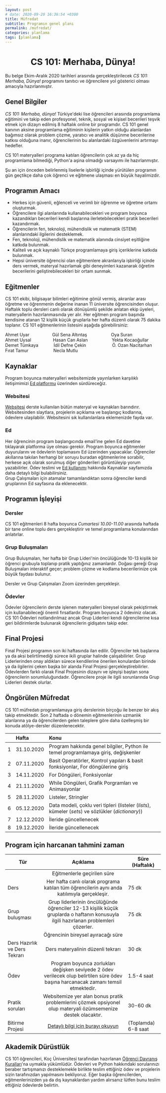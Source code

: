 ```yaml
---
layout: post
# date: 2020-09-20 16:36:54 +0300
title: Müfredat
subtitle: Programın genel planı
permalink: /mufredat/
categories: planlama
tags: [planlama]
---
```


<!--
    syllabus
    sample syllabi:
        - Turkish wording example: http://dosya.marmara.edu.tr/eng/cse/documents/syllabus_tr/fall/CSE1141_S_v2018.pdf
        - Last Kolt python syllabus, Spring '20: https://docs.google.com/document/d/10-ILVxuiD2Z7EAe4U5yC0csZoMzXN1moNFj6m6pW_yY
-->

<center>
<h1> CS 101: Merhaba, Dünya!
</h1>
</center>

Bu belge Ekim-Aralık 2020 tarihleri arasında gerçekleştirilecek _CS 101: Merhaba, Dünya!_    programını tanıtıcı ve öğrencilere yol gösterici olması amacıyla hazırlanmıştır.

## Genel Bilgiler

_CS 101: Merhaba, dünya!_ Türkiye'deki lise öğrencileri arasında programlama eğitimini ve takip eden profesyonel, teknik, sosyal ve kişisel becerileri teşvik etmek için dizayn edilmiş 8 haftalık online bir programdır. CS 101 genel kanının aksine programlama eğitiminin kişilerin yatkın olduğu alanlardan bağımsız olarak problem çözme, yaratıcı ve analitik düşünme becerilerine katkısı olduğuna inanır, öğrencilerinin bu alanlardaki özgüvenlerini artırmayı hedefler.

CS 101 materyalleri programa katılan öğrencilerin çok az ya da hiç programlama bilmediği, Python'a aşina olmadığı varsayımı ile hazırlanmıştır.

Şu an için önceden belirlenmiş liselerle işbirliği içinde yürütülen programın gün geçtikçe daha çok öğrenci ve eğitmene ulaşması en büyük hayalimizdir.

## Programın Amacı

- Herkes için güvenli, eğlenceli ve verimli bir öğrenme ve öğretme ortamı oluşturmak.
- Öğrencilere ilgi alanlarında kullanabilecekleri ve program boyunca kazandıkları becerileri kendi başlarına ilerletebilecekleri pratik becerileri kazandırmak.
- Öğrencilerin fen, teknoloji, mühendislik ve matematik (STEM) alanlarındaki ilgilerini desteklemek.
- Fen, teknoloji, mühendislik ve matematik alanında cinsiyet eşitliğine katkıda bulunmak.
- Kaliteli ve açık kaynaklı Türkçe programlamaya giriş içeriklerine katkıda bulunmak.
- Hepsi üniversite öğrencisi olan eğitmenlere akranlarıyla işbirliği içinde ders vermek, materyal hazırlamak gibi deneyimleri kazanarak öğretim becerilerini geliştirebilecekleri bir ortam sunmak.

## Eğitmenler

<!-- may refactor this bit to a more About like page -->

CS 101 ekibi, bilgisayar bilimleri eğitimine gönül vermiş, akranlar arası öğretme ve öğrenmenin değerine inanan 11 üniversite öğrencisinden oluşur. Haftalık toplu dersleri canlı olarak dönüşümlü şekilde anlatan ekip üyeleri, materyallerin hazırlanmasında yer alır. Her eğitmen program başında kendisine atanan 12 <!-- todo: add exact number --> kişilik küçük gruplarla her hafta düzenli olarak 75 dakika toplanır. CS 101 eğitmenlerinin listesini aşağıda görebilirsiniz:

<!-- table didn't go well here -->

Ahmet Uyar&emsp;&emsp;&emsp;&emsp;&emsp; Gül Sena Altıntaş &emsp;&emsp;&emsp;&emsp;&emsp; Oya Suran  
Ahmet Uysal &emsp;&emsp;&emsp;&emsp;&ensp; Hasan Can Aslan &emsp;&emsp;&emsp;&emsp;&emsp; Yekta Kocaoğullar  
Demet Tümkaya &emsp;&emsp;&emsp; İdil Defne Çekin &emsp;&emsp;&emsp;&emsp;&emsp;&ensp; Ö. Ozan Nacitarhan  
Fırat Tamur&emsp;&emsp;&emsp;&emsp;&emsp;&ensp; Necla Mutlu

## Kaynaklar

Program boyunca materyalleri websitemizde yayınlarken karşılıklı iletişimimizi [Ed platformu](#h-ed) üzerinden sürdüreceğiz.

### Websitesi

<!-- add link later -->

[Websitesi](https://cs101-merhabadunya.github.io/) derste kullanılan bütün materyal ve kaynakları barındırır. Websitesinden slaytlara, <!--ders kayıtlarına, ?--> projelerin açıklama ve başlangıç kodlarına, ödevlere ulaşılabilir. Websitesini sık kullanılanlara eklemenizde fayda var.

### Ed

Her öğrencinin program başlangıcında email'ine gelen Ed davetine tıklayarak platforma üye olması gerekir. Program boyunca eğitmenler duyurularını ve ödevlerin toplamasını Ed üzerinden yapacaklar. Öğrenciler akıllarına takılan herhangi bir soruyu buradan eğitmenlerine sorabilir, herkese açık olarak sorulmuş diğer gönderileri görüntüleyip yorum yazabilirler. Ödev teslimi ve [Ed kullanımı](/kaynaklar/ed-rehberi) hakkında Kaynaklar sayfamızda daha detaylı bilgi bulabilirsiniz.  
Grup Çalışmaları için atamalar tamamlandıktan sonra öğrenciler kendi gruplarının Ed sayfasına da eklenecektir.

<!-- todo: add Ed help sheet as hyperlink -->

## Programın İşleyişi

### Dersler

CS 101 eğitmenleri 8 hafta boyunca *Cumartesi 10.00-11.00* arasında haftada bir tane online toplu ders gerçekleştirir ve temel programlama konularından anlatırlar. 

### Grup Buluşmaları

Grup Buluşmaları, her hafta bir Grup Lideri'nin öncülüğünde 10-13 kişilik bir öğrenci grubuyla toplanıp pratik yaptığınız zamanlardır. Doğası gereği Grup Buluşmaları interaktif geçer; problem çözme ve kodlama becerilerinize çok büyük faydası bulunur.

Dersler ve Grup Çalışmaları Zoom üzerinden gerçekleşir.

### Ödevler

Ödevler öğrencilerin derste işlenen materyalleri bireysel olarak pekiştirmek için kullanabileceği önemli fırsatlardır. Program boyunca 2 ödeviniz olacak. CS 101 Ödevleri notlandırılmaz ancak Grup Liderleri kendi öğrencilerine kısa geri bildirimlerde bulunarak öğrencilerin gidişatını takip eder.

## Final Projesi

Final Projesi programın son iki haftasında ilan edilir. Öğrenciler tek başlarına ya da aksi belirtilmediği sürece ikili gruplar halinde çalışabilirler. Grup Liderlerinden onay aldıkları sürece kendilerine önerilen konulardan birinde ya da ilgilerini çeken başka bir alanda Final Projesi gerçekleştirebilirler. Ödevlerden farklı olarak Final Projesinin dizaynı ve işleyişi baştan sona öğrencilerin sorumluluğundadır. Öğrencilere proje ile ilgili sorunlarında Grup Liderleri destek olurlar.

## Öngörülen Müfredat

CS 101 müfredatı programlamaya giriş derslerinin birçoğu ile benzer bir akış takip etmektedir. Son 2 haftada o dönemin eğitmenlerinin uzmanlık alanlarına ya da öğrencilerden gelen taleplere göre daha özelleşmiş bir konuda atölye-dersler düzenlenecektir.

|     | Hafta      | Konu                                                                                                                            |
| --- | :--------- | :------------------------------------------------------------------------------------------------------------------------------ |
| 1   | 31.10.2020 | Program hakkında genel bilgiler, Python ile temel programlamaya giriş, değişkenler                                              |
| 2   | 07.11.2020 | Basit Operatörler, Kontrol yapıları & basit fonksiyonlar, For döngülerine giriş                                                 |
| 3   | 14.11.2020 | For Döngüleri, Fonksiyonlar                                                                           |
| 4   | 21.11.2020 | While Döngüleri, Grafik Porgramları ve Animasyonlar                                                                                                   | <!--- 31 i belki tatil olur--> |
| 5   | 28.11.2020 | Listeler, Stringler                                                                                                          |
| 6   | 05.12.2020 | Data modeli, çoklu veri tipleri <!-- doğrau kelimeyi bul --> (listeler (*list*s), kümeler (*set*s) ve sözlükler (_dictionary_)) |
| 7   | 12.12.2020 | İleride güncellenecek                                                                                                           | <!-- workshops tbd later --> |
| 8   | 19.12.2020 | İleride güncellenecek                                                                                                           |

<!--
Introduction	programı tanıtmaca, hızlı python ve pycharm soruları,  intro to variables&types, io (print, input)

Basic Operators, Branching & Simple Functions, For loops introduction

For Loops, Strings, Graphics introduction

While loops, Animation
gui interactorslar, mouse, key eventlere çok girilmeyecek, ödevde gerekirse açıklarız
Lists & Functions

Containers, Aliasing & Mutability	Section: File Input and Output

Python Modules and Third-Party Packages	Son iki hafta ucu açık workshoplar

Workshop: pandas & Matplotlib
			-->

## Program için harcanan tahmini zaman

| Tür                           |                                                              Açıklama                                                               | Süre (Haftalık)                  |
| ----------------------------- | :---------------------------------------------------------------------------------------------------------------------------------: | -------------------------------- |
|                               |                                                     Eğitmenlerle geçirilen süre                                                      |
| Ders                          |                     Her hafta canlı olarak programa katılan tüm öğrencilerin aynı anda katılımıyla gerçekleşir.                     | 75 dk                            |
| Grup buluşması                | Grup liderlerinin öncülüğünde öğrenciler 12-13 kişilik küçük gruplarda o haftanın konusuyla ilgili hazırlanan problemleri çözerler. | 75 dk                            |
|                               |                                                Öğrencinin bireysel ayıracağı süre                                                 |
| Ders Hazırlık ve Ders Tekrarı |                                                  Ders materyalinin düzenli tekrarı                                                  | 30 dk                            |
| Ödev                          | Program boyunca zorlukları değişken seviyede 2 ödev verilecek olup belirtilen süre ödev başına harcanacak zamanı temsil etmektedir. | 1.5-4 saat                       |
| Pratik soruları               |           Websitemize yer alan bonus pratik problemlerini çözmek opsiyonel olup materyali özümsemenize destek olacaktır.           | 30-60 dk                         |
| Bitirme Projesi               |   [Detaylı bilgi için burayı okuyun](#h-final-projesi)                                                                                                                                  | (Toplamda) 6-8 saat<!-- todo --> |

## Akademik Dürüstlük

<!-- couldn't find anything under this name on MEB pages, todo: discuss -->

CS 101 öğrencileri, Koç Üniversitesi tarafından hazırlanan [Öğrenci Davranış Kuralları](https://apdd.ku.edu.tr/akademik-kurallar-ve-prosedurler/ogrenci-davranis-kurallari/)'na uymakla yükümlüdür. Ödevleri ve Python hakkındaki sorularınızı beraber tartışmanızı desteklemekle birlikte teslim ettiğiniz ödev ve projelerin sizin tarafınızdan yapılmasını bekliyoruz. Eğer başka öğrencilerden, eğitmenlerinizden ya da dış kaynaklardan yardım alırsanız lütfen bunu teslim ettiğiniz ödevlerde belirtin.

